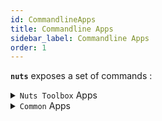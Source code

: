 ```yaml
---
id: CommandlineApps
title: Commandline Apps
sidebar_label: Commandline Apps
order: 1
---
```


**```nuts```** exposes a set of commands :

<details>
     <summary><code>Nuts Toolbox</code> Apps</summary>

| App Name    | Description                                  |
|-------------|----------------------------------------------|
| nuts        | nuts package manager                         |
| nsh         | bash compatible shell (rewritten in java)    |
| ndocusaurus | Facebook Documentation Tool Templater        |
| nmvn        | Maver wrapper                                |
| ndiff       | Jar/Archive diff tool                        |
| njob        | Commandline Task/Time Tracker                |
| noapi       | OpenAPI Documentation Generator              |
| ndoc        | folder templating (replace vars)             |
| nversion    | folder, file (dll) version extractor         |
| ndb         | DB Commandline for derby,mysql, postgres,... |
| ncode       | Nuts Code Search Tool                        |

</details>

<details>
     <summary><code>Common</code> Apps</summary>

| App Name   | Description                                                   |
|------------|---------------------------------------------------------------|
| spring-cli | spring cli tool                                               |
| tsunami    | Google Tsunami is a general purpose network security scanner  |

</details>
